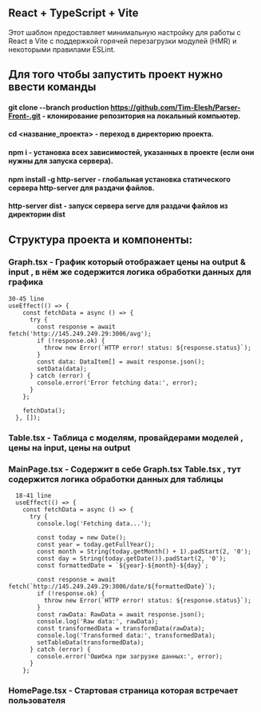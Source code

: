 ## React + TypeScript + Vite

Этот шаблон предоставляет минимальную настройку для работы с React в Vite с поддержкой горячей перезагрузки модулей (HMR) и некоторыми правилами ESLint.

## Для того чтобы запустить проект нужно ввести команды
   #### git clone --branch production https://github.com/Tim-Elesh/Parser-Front-.git - клонирование репозитория на локальный компьютер.
   #### cd <название_проекта> - переход в директорию проекта.
   #### npm i - установка всех зависимостей, указанных в проекте (если они нужны для запуска сервера).
   #### npm install -g http-server - глобальная установка статического сервера http-server для раздачи файлов.
   #### http-server dist - запуск сервера serve для раздачи файлов из директории dist

## Структура проекта и компоненты:
###  Graph.tsx - График который отображает цены на output & input , в нём же содержится логика обработки данных для графика 
```
30-45 line
useEffect(() => {
    const fetchData = async () => {
      try {
        const response = await fetch('http://145.249.249.29:3006/avg');
        if (!response.ok) {
          throw new Error(`HTTP error! status: ${response.status}`);
        }
        const data: DataItem[] = await response.json();
        setData(data);
      } catch (error) {
        console.error('Error fetching data:', error);
      }
    };

    fetchData();
  }, []);
```
###  Table.tsx - Таблица с моделям, провайдерами моделей , цены на input, цены на output
###  MainPage.tsx - Содержит в себе  Graph.tsx Table.tsx , тут содержится логика обработки данных для таблицы
```
  18-41 line
  useEffect(() => {
    const fetchData = async () => {
      try {
        console.log('Fetching data...');

        const today = new Date();
        const year = today.getFullYear();
        const month = String(today.getMonth() + 1).padStart(2, '0');
        const day = String(today.getDate()).padStart(2, '0');
        const formattedDate = `${year}-${month}-${day}`;

        const response = await fetch(`http://145.249.249.29:3006/date/${formattedDate}`);
        if (!response.ok) {
          throw new Error(`HTTP error! status: ${response.status}`);
        }
        const rawData: RawData = await response.json();
        console.log('Raw data:', rawData);
        const transformedData = transformData(rawData);
        console.log('Transformed data:', transformedData);
        setTableData(transformedData);
      } catch (error) {
        console.error('Ошибка при загрузке данных:', error);
      }
    };
```
###  HomePage.tsx - Стартовая страница которая встречает пользователя
